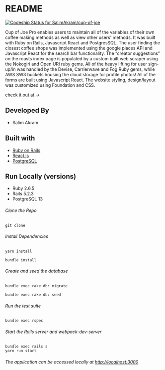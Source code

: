 # README

[![Codeship Status for SalimAkram/cup-of-joe](https://app.codeship.com/projects/4665a194-57e9-4f5f-a26c-4a0a01b21a61/status?branch=master)](https://app.codeship.com/projects/415497)

Cup of Joe Pro enables users to maintain all of the variables of their own coffee making methods as well as view other users' methods. It was built with Ruby on Rails, Javascript React and PostgresSQL.  The user finding the closest coffee shops was implemented using the google places API and Javascript React for the search bar functionality. The “creator suggestions” on the roasts index page is populated by a custom built web scraper using the Nokogiri and Open URI ruby gems. All of the heavy lifting for user sign-up/in was handled by the Devise, Carrierwave and Fog Ruby gems, while AWS SW3 buckets housing the cloud storage for profile photos! All of the forms are built using Javascript React. The website styling, design/layout was customized using Foundation and CSS.

[check it out at ->](https://cup-of-joe-pro.herokuapp.com/)

## Developed By
- Salim Akram
## Built with
- [Ruby on Rails](https://guides.rubyonrails.org/v5.2/) 
- [React.js](https://reactjs.org/docs/getting-started.html)
- [PostgreSQL](https://www.postgresql.org/docs/13/index.html)
## Run Locally (versions)
- Ruby 2.6.5
- Rails 5.2.3
- PostgreSQL 13
###### Clone the Repo
```
git clone 
```
###### Install Dependencies
```
yarn install 
```
```
bundle install 
```
###### Create and seed the database
```
bundle exec rake db: migrate
```
```
bundle exec rake db: seed
```
###### Run the test suite
```
bundle exec rspec
```
###### Start the Rails server and webpack-dev-server
```
bundle exec rails s
yarn run start
```
###### The application can be accessed locally at <http://localhost:3000>